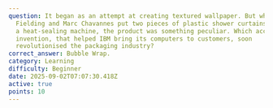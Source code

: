 ```yaml
---
question: It began as an attempt at creating textured wallpaper. But when Alfred
  Fielding and Marc Chavannes put two pieces of plastic shower curtains through
  a heat-sealing machine, the product was something peculiar. Which accidental
  invention, that helped IBM bring its computers to customers, soon
  revolutionised the packaging industry?
correct_answer: Bubble Wrap.
category: Learning
difficulty: Beginner
date: 2025-09-02T07:07:30.418Z
active: true
points: 10
---
```

